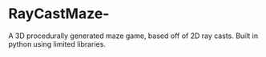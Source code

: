 # RayCastMaze-
A 3D procedurally generated maze game, based off of 2D ray casts. Built in python using limited libraries. 
